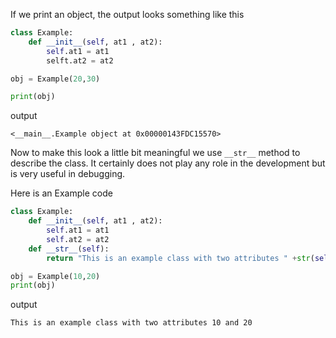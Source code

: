 If we print an object, the output looks something like this 

```python 
class Example:
	def __init__(self, at1 , at2):
		self.at1 = at1 
		selft.at2 = at2 

obj = Example(20,30)

print(obj)
```

output
```
<__main__.Example object at 0x00000143FDC15570>
```

Now to make this look a little bit meaningful we use `__str__`  method to describe the class.
It certainly does not play any role in the development but is very useful in debugging.

Here is an Example code 

```python
class Example: 
	def __init__(self, at1 , at2):
		self.at1 = at1 
		self.at2 = at2 
	def __str__(self):
		return "This is an example class with two attributes " +str(self.at1)+" and "+str(self.at2)

obj = Example(10,20)
print(obj)
```

output

```
This is an example class with two attributes 10 and 20
```

